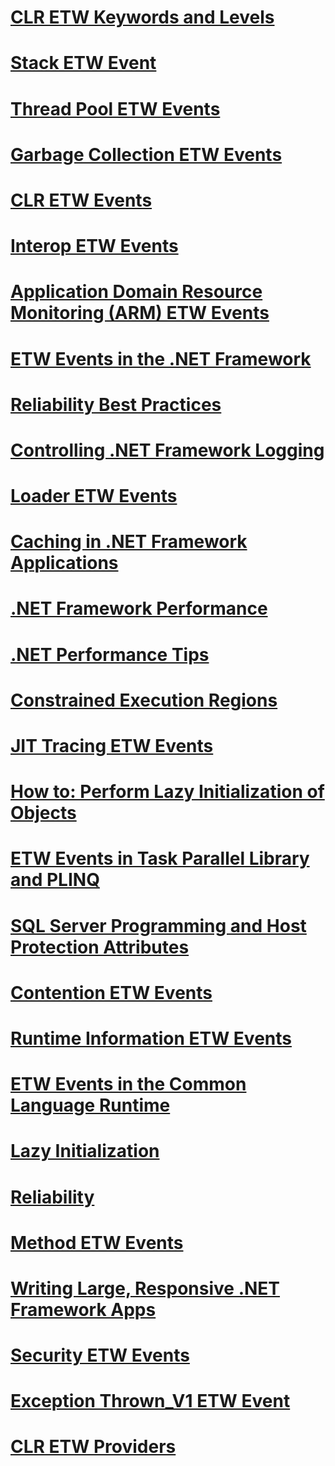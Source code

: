 # [CLR ETW Keywords and Levels](clr-etw-keywords-and-levels.md)
# [Stack ETW Event](stack-etw-event.md)
# [Thread Pool ETW Events](thread-pool-etw-events.md)
# [Garbage Collection ETW Events](garbage-collection-etw-events.md)
# [CLR ETW Events](clr-etw-events.md)
# [Interop ETW Events](interop-etw-events.md)
# [Application Domain Resource Monitoring (ARM) ETW Events](application-domain-resource-monitoring-arm-etw-events.md)
# [ETW Events in the .NET Framework](etw-events.md)
# [Reliability Best Practices](reliability-best-practices.md)
# [Controlling .NET Framework Logging](controlling-logging.md)
# [Loader ETW Events](loader-etw-events.md)
# [Caching in .NET Framework Applications](caching-in-net-framework-applications.md)
# [.NET Framework Performance](performance.md)
# [.NET Performance Tips](performance-tips.md)
# [Constrained Execution Regions](constrained-execution-regions.md)
# [JIT Tracing ETW Events](jit-tracing-etw-events.md)
# [How to: Perform Lazy Initialization of Objects](how-to-perform-lazy-initialization-of-objects.md)
# [ETW Events in Task Parallel Library and PLINQ](etw-events-in-task-parallel-library-and-plinq.md)
# [SQL Server Programming and Host Protection Attributes](sql-server-programming-and-host-protection-attributes.md)
# [Contention ETW Events](contention-etw-events.md)
# [Runtime Information ETW Events](runtime-information-etw-events.md)
# [ETW Events in the Common Language Runtime](etw-events-in-the-common-language-runtime.md)
# [Lazy Initialization](lazy-initialization.md)
# [Reliability](reliability.md)
# [Method ETW Events](method-etw-events.md)
# [Writing Large, Responsive .NET Framework Apps](writing-large-responsive-apps.md)
# [Security ETW Events](security-etw-events.md)
# [Exception Thrown_V1 ETW Event](exception-thrown-v1-etw-event.md)
# [CLR ETW Providers](clr-etw-providers.md)
